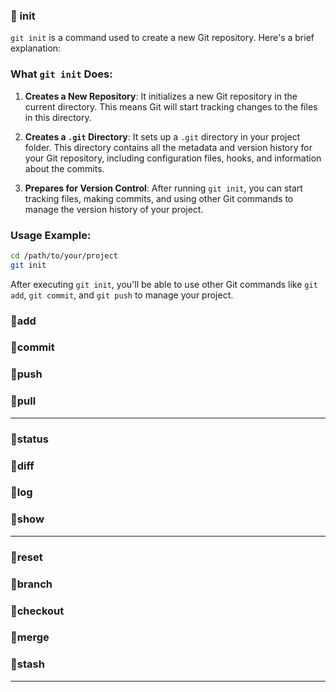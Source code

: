 ### 🔸 init
`git init` is a command used to create a new Git repository. Here's a brief explanation:

### What `git init` Does:

1. **Creates a New Repository**: It initializes a new Git repository in the current directory. This means Git will start tracking changes to the files in this directory.

2. **Creates a `.git` Directory**: It sets up a `.git` directory in your project folder. This directory contains all the metadata and version history for your Git repository, including configuration files, hooks, and information about the commits.

3. **Prepares for Version Control**: After running `git init`, you can start tracking files, making commits, and using other Git commands to manage the version history of your project.

### Usage Example:

```bash
cd /path/to/your/project
git init
```

After executing `git init`, you'll be able to use other Git commands like `git add`, `git commit`, and `git push` to manage your project.
### 🔸add
### 🔸commit
### 🔸push
### 🔸pull
---
### 🔸status
### 🔸diff
### 🔸log
### 🔸show
---
### 🔸reset
### 🔸branch
### 🔸checkout
### 🔸merge
### 🔸stash
---

